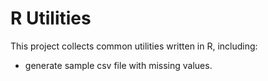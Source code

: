 # R Utilities
This project collects common utilities written in R, including:
* generate sample csv file with missing values. 
